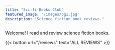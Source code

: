 ```yaml
---
title: "Sci-fi Books Club"
featured_image: '/images/bg1.jpg'
description: "Science fiction book reviews."
---
```


Welcome! I read and review science fiction books.

{{< button url="/reviews" text="ALL REVIEWS" >}}
